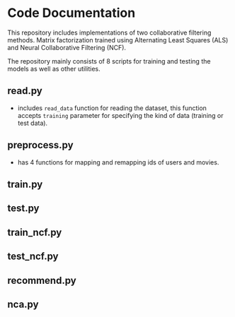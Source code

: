 # Code Documentation

This repository includes implementations of two collaborative filtering methods. Matrix factorization trained using Alternating Least Squares (ALS) and Neural Collaborative Filtering (NCF).

The repository mainly consists of 8 scripts for training and testing the models as well as other utilities.

## read.py 
- includes ```read_data``` function for reading the dataset, this function accepts ```training``` parameter for specifying the kind of data (training or test data). 

## preprocess.py
- has 4 functions for mapping and remapping ids of users and movies. 

## train.py

## test.py

## train_ncf.py

## test_ncf.py

## recommend.py

## nca.py
